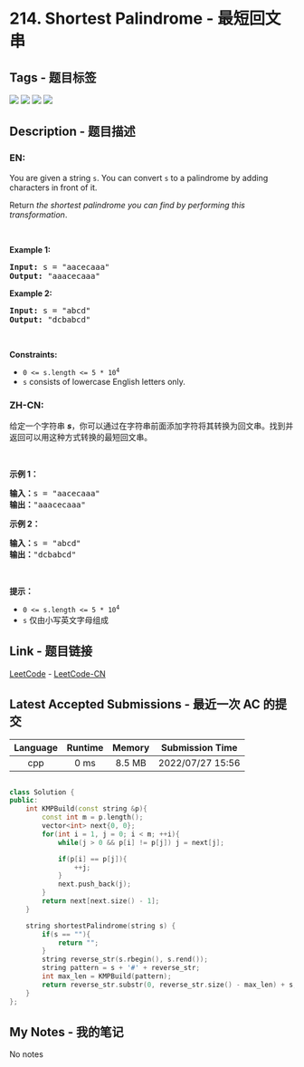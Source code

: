 
# 214. Shortest Palindrome - 最短回文串

## Tags - 题目标签

 <img src="https://img.shields.io/badge/String-字符串-blue.svg">   <img src="https://img.shields.io/badge/String Matching-字符串匹配-blue.svg">   <img src="https://img.shields.io/badge/Hash Function-哈希函数-blue.svg">   <img src="https://img.shields.io/badge/Rolling Hash-滚动哈希-blue.svg">  


## Description - 题目描述

### EN:
<p>You are given a string <code>s</code>. You can convert <code>s</code> to a <span data-keyword="palindrome-string">palindrome</span> by adding characters in front of it.</p>

<p>Return <em>the shortest palindrome you can find by performing this transformation</em>.</p>

<p>&nbsp;</p>
<p><strong class="example">Example 1:</strong></p>
<pre><strong>Input:</strong> s = "aacecaaa"
<strong>Output:</strong> "aaacecaaa"
</pre><p><strong class="example">Example 2:</strong></p>
<pre><strong>Input:</strong> s = "abcd"
<strong>Output:</strong> "dcbabcd"
</pre>
<p>&nbsp;</p>
<p><strong>Constraints:</strong></p>

<ul>
	<li><code>0 &lt;= s.length &lt;= 5 * 10<sup>4</sup></code></li>
	<li><code>s</code> consists of lowercase English letters only.</li>
</ul>


### ZH-CN:
<p>给定一个字符串 <em><strong>s</strong></em>，你可以通过在字符串前面添加字符将其转换为回文串。找到并返回可以用这种方式转换的最短回文串。</p>

<p> </p>

<p><strong>示例 1：</strong></p>

<pre>
<strong>输入：</strong>s = "aacecaaa"
<strong>输出：</strong>"aaacecaaa"
</pre>

<p><strong>示例 2：</strong></p>

<pre>
<strong>输入：</strong>s = "abcd"
<strong>输出：</strong>"dcbabcd"
</pre>

<p> </p>

<p><strong>提示：</strong></p>

<ul>
	<li><code>0 <= s.length <= 5 * 10<sup>4</sup></code></li>
	<li><code>s</code> 仅由小写英文字母组成</li>
</ul>



## Link - 题目链接

[LeetCode](https://leetcode.com/problems/shortest-palindrome/description/)  -  [LeetCode-CN](https://leetcode.cn/problems/shortest-palindrome/description/)
## Latest Accepted Submissions - 最近一次 AC 的提交


| Language | Runtime | Memory | Submission Time |
|:---:|:---:|:---:|:---:|
| cpp  | 0 ms | 8.5 MB | 2022/07/27 15:56 |

```cpp

class Solution {
public:
    int KMPBuild(const string &p){
        const int m = p.length();
        vector<int> next{0, 0};
        for(int i = 1, j = 0; i < m; ++i){
            while(j > 0 && p[i] != p[j]) j = next[j];

            if(p[i] == p[j]){
                ++j;
            }
            next.push_back(j);
        }
        return next[next.size() - 1];
    }

    string shortestPalindrome(string s) {
        if(s == ""){
            return "";
        }
        string reverse_str(s.rbegin(), s.rend());
        string pattern = s + '#' + reverse_str;
        int max_len = KMPBuild(pattern);
        return reverse_str.substr(0, reverse_str.size() - max_len) + s;
    }
};

```
## My Notes - 我的笔记


No notes

